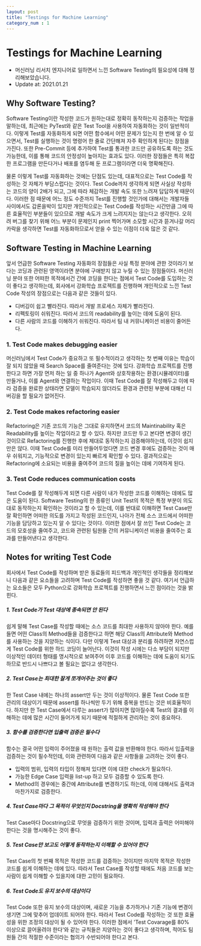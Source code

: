 ```yaml
---
layout: post
title: "Testings for Machine Learning"
category_num : 1
---
```


# Testings for Machine Learning

- 머신러닝 리서치 엔지니어로 일하면서 느낀 Software Testing의 필요성에 대해 정리해보았습니다.
- Update at: 2021.01.21

## Why Software Testing?

Software Testing이란 작성한 코드가 원하는대로 정확히 동작하는지 검증하는 작업을 말하는데, 최근에는 PyTest와 같은 Test Tool을 사용하여 자동화하는 것이 일반적이다. 이렇게 Test를 자동화하게 되면 어떤 함수에서 어떤 문제가 있는지 한 번에 알 수 있으면서, Test를 실행하는 것이 명령어 한 줄로 간단해져 자주 확인하게 된다는 장점을 가진다. 또한 Pre-Commit 등에 추가하여 Test를 통과한 코드만 공유하도록 하는 것도 가능한데, 이를 통해 코드의 안정성이 높아지는 효과도 있다. 이러한 장점들은 특히 복잡한 프로그램을 만든다거나 배포를 염두해 둔 프로그램이라면 더욱 명확해진다.

물론 이렇게 Test를 자동화하는 것에는 단점도 있는데, 대표적으로는 Test Code를 작성하는 것 자체가 부담스럽다는 것이다. Test Code까지 생각하게 되면 사실상 작성하는 코드의 양이 2배가 되고, 그에 따라 체감하는 개발 속도 또한 느려져 답답하게 때문이다. 이러한 점 때문에 어느 정도 수준까지 Test를 진행할 것인가에 대해서는 개발자들 사이에서도 갑론을박이 있지만 개인적으로는 Test Code를 작성하는 시간만큼 그에 따른 효율적인 부분들이 있으므로 개발 속도가 크게 느려지지는 않는다고 생각한다. 오히려 버그를 찾기 위해 어느 부분이 문제인지 print 찍어가며 소모할 시간과 뜯겨나갈 머리카락을 생각하면 Test를 자동화하므로서 얻을 수 있는 이점이 더욱 많은 것 같다.

## Software Testing in Machine Learning

앞서 언급한 Software Testing 자동화의 장점들은 사실 특정 분야에 관한 것이라기 보다는 코딩과 관련된 영역이라면 분야에 구애받지 않고 누릴 수 있는 장점들이다. 머신러닝 분야 또한 어떠한 목적에서건 간에 코딩을 한다는 점에서 Test Code를 도입하는 것이 좋다고 생각하는데, 회사에서 강화학습 프로젝트를 진행하며 개인적으로 느낀 Test Code 작성의 장점으로는 다음과 같은 것들이 있다.

- 디버깅이 쉽고 빨라진다. 따라서 개발 프로세스 자체가 빨라진다.
- 리펙토링이 쉬워진다. 따라서 코드의 readability를 높이는 데에 도움이 된다.
- 다른 사람의 코드를 이해하기 쉬워진다. 따라서 팀 내 커뮤니케이션 비용이 줄어든다.

### 1. Test Code makes debugging easier

머신러닝에서 Test Code가 중요하고 또 필수적이라고 생각하는 첫 번째 이유는 학습이 잘 되지 않았을 때 Search Space를 줄여준다는 것에 있다. 강화학습 프로젝트를 진행한다고 하면 가장 먼저 하는 일 중 하나가 Agent와 상호작용하는 환경(시뮬레이터)를 만들거나, 이를 Agent와 연결하는 작업이다. 이때 Test Code를 잘 작성해두고 이에 따라 검증을 완료한 상태라면 모델이 학습되지 않더라도 환경과 관련된 부분에 대해선 디버깅을 할 필요가 없어진다.

### 2. Test Code makes refactoring easier

Refactoring은 기존 코드의 기능은 그대로 유지하면서 코드의 Maintinability 혹은 Readability를 높이는 작업이라고 할 수 있다. 하지만 코드만 두고 본다면 변경이 생긴 것이므로 Refactoring를 진행한 후에 제대로 동작하는지 검증해야하는데, 이것이 쉽지만은 않다. 이때 Test Code를 미리 만들어두었다면 코드 변경 후에도 검증하는 것이 매우 쉬워지고, 기능적으로 변경이 있는지 빠르게 확인할 수 있다. 결과적으로는 Refactoring에 소요되는 비용을 줄여주어 코드의 질을 높이는 데에 기여하게 된다.

### 3. Test Code reduces communication costs

Test Code를 잘 작성해두게 되면 다른 사람이 내가 작성한 코드를 이해하는 데에도 많은 도움이 된다. Software Testing의 한 종류인 Unit Test의 목적은 특정 부분이 의도대로 동작하는지 확인하는 것이라고 할 수 있는데, 이를 반대로 이해하면 Test Case만 잘 확인하면 어떠한 의도를 가지고 작성된 코드인지, 나아가 전체 소스 코드에서 어떠한 기능을 담당하고 있는지 알 수 있다는 것이다. 이러한 점에서 잘 쓰인 Test Code는 코드의 모호성을 줄여주고,  코드와 관련된 팀원들 간의 커뮤니케이션 비용을 줄여주는 효과를 만들어낸다고 생각한다.

## Notes for writing Test Code

회사에서 Test Code를 작성하며 받은 동료들의 피드백과 개인적인 생각들을 정리해보니 다음과 같은 요소들을 고려하며 Test Code를 작성하면 좋을 것 같다. 여기서 언급하는 요소들은 모두 Python으로 강화학습 프로젝트를 진행하면서 느낀 점이라는 것을 밝힌다.

##### 1. Test Code가 Test 대상에 종속되면 안 된다

쉽게 말해 Test Case를 작성할 때에는 소스 코드를 최대한 사용하지 않아야 한다. 예를 들면 어떤 Class의 Method들을 검증한다고 하면 해당 Class의 Attribute와 Method를 사용하는 것을 지양하는 식이다. 다만 이렇게 Test 대상과 분리를 하려하면 자연스럽게 Test Code를 위한 하드 코딩이 늘어난다. 이것이 작성 시에는 다소 부담이 되지만 이상적인 데이터 형태를 명시적으로 보여주어 이후 코드를 이해하는 데에 도움이 되기도 하므로 반드시 나쁘다고 볼 필요는 없다고 생각한다.

##### 2. Test Case는 최대한 잘게 쪼개어주는 것이 좋다

한 Test Case 내에는 하나의 assert만 두는 것이 이상적이다. 물론 Test Code 또한 관리의 대상이기 때문에 assert를 하나씩만 두기 위해 중복을 만드는 것은 비효율적이다. 하지만 한 Test Case에서 다루는 assert가 많아지면 많아질수록 Test의 결과를 이해하는 데에 많은 시간이 들어가게 되기 때문에 적절하게 관리하는 것이 중요하다.

##### 3. 함수를 검증한다면 입출력 검증은 필수다

함수는 결국 어떤 입력이 주어졌을 때 원하는 출력 값을 반환해야 한다. 따라서 입출력을 검증하는 것이 필수적인데, 이와 관련하여 다음과 같은 사항들을 고려하는 것이 좋다.

- 입력의 범위, 입력의 타입이 정해져 있다면 이에 대한 check가 필요하다.
- 가능한 Edge Case 입력을 list-up 하고 모두 검증할 수 있도록 한다.
- Method의 경우에는 중간에 Attribute를 변경하기도 하는데, 이에 대해서도 출력과 마찬가지로 검증한다.

##### 4. Test Case마다 그 목적이 무엇인지 Docstring을 명확히 작성해야 한다

Test Case마다 Docstring으로 무엇을 검증하기 위한 것이며, 입력과 출력은 어떠해야 한다는 것을 명시해주는 것이 좋다.

##### 5. Test Case만 보고도 어떻게 동작하는지 이해할 수 있어야 한다

Test Case의 첫 번째 목적은 작성한 코드를 검증하는 것이지만 마지막 목적은 작성한 코드를 쉽게 이해하는 데에 있다. 따라서 Test Case를 작성할 때에도 처음 코드를 보는 사람이 쉽게 이해할 수 있을지에 대한 고민이 필요하다.

##### 6. Test Code도 유지 보수의 대상이다

Test Code 또한 유지 보수의 대상이며, 새로운 기능을 추가하거나 기존 기능에 변경이 생기면 그에 맞추어 업데이트 되어야 한다. 따라서 Test Code를 작성하는 것 또한 효율성을 위한 조정의 대상이 될 수 있어야 한다. 이러한 점에서 'Test Covarage를 80% 이상으로 끌어올려야 한다'와 같는 규칙들은 지양하는 것이 좋다고 생각하며, 적어도 팀원들 간의 적절한 수준이라는 협의가 수반되어야 한다고 본다.
